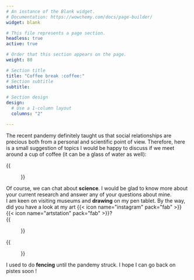 ```yaml
---
# An instance of the Blank widget.
# Documentation: https://wowchemy.com/docs/page-builder/
widget: blank

# This file represents a page section.
headless: true
active: true

# Order that this section appears on the page.
weight: 80

# Section title
title: "Coffee break :coffee:"
# Section subtitle
subtitle:

# Section design
design:
  # Use a 1-column layout
  columns: "2"

---
```


The recent pandemy definitely taught us that social relationships are precious
both from a personal and scientific point of view.
Therefore, here is a small suggestion of topics I would be happy to discuss 
if we meet around a cup of coffee (it can be a glass of water as well):

<div class="clearfix">
  <div class="img-container-l">
  {{<figure src="whatever.jpg">}}
  </div>
  <div class="txt-container-r">
    Of course, we can chat about <strong>science</strong>. 
    I would be glad to know more about your current research 
    and answer any of your questions about mine.
  </div>
</div>

<div class="clearfix">
  <div class="txt-container-l">
 I am keen on visiting museums and <strong>drawing</strong> on my pen tablet. 
 By the way, did you have a look at my art
 <a hrc="https://www.instagram.com/achillesalaun/">{{< icon name="instagram"  pack="fab" >}}</a>
 <a hrc="https://www.artstation.com/achille_salaun/">{{< icon name="artstation" pack="fab" >}}</a>?
  </div>
  <div class="img-container-r">
  {{<figure src="whatever.jpg">}}
  </div>
</div>

<div class="clearfix">
  <div class="img-container-l">
  {{<figure src="whatever.jpg">}}
  </div>
  <div class="txt-container-r">
 I used to do <strong>fencing</strong> until the pandemy struck. 
 I hope I can go back on pistes soon !
  </div>
</div>